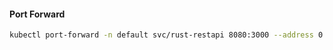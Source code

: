 #### Port Forward

```bash
kubectl port-forward -n default svc/rust-restapi 8080:3000 --address 0.0.0.0
```
